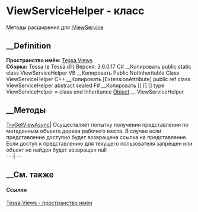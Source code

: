 # ViewServiceHelper - класс
Методы расширения для [IViewService](T_Tessa_Views_IViewService.htm)
##  __Definition
 **Пространство имён:** [Tessa.Views](N_Tessa_Views.htm)  
 **Сборка:** Tessa (в Tessa.dll) Версия: 3.6.0.17
C# __Копировать
     public static class ViewServiceHelper
VB __Копировать
    <ExtensionAttribute>
    Public NotInheritable Class ViewServiceHelper
C++ __Копировать
    [ExtensionAttribute]
    public ref class ViewServiceHelper abstract sealed
F# __Копировать
     [<AbstractClassAttribute>]
    [<SealedAttribute>]
    [<ExtensionAttribute>]
    type ViewServiceHelper = class end
Inheritance
    [Object](https://learn.microsoft.com/dotnet/api/system.object) __ ViewServiceHelper
##  __Методы
[TryGetViewAsync](M_Tessa_Views_ViewServiceHelper_TryGetViewAsync.htm)|
Осуществляет попытку получения представления по метаданным объекта дерева
рабочего места. В случае если представление доступно будет возвращена ссылка
на представление. Если доступ к представлению для текущего пользователя
запрещен или объект не найден будет возвращен null  
---|---  
## __См. также
#### Ссылки
[Tessa.Views - пространство имён](N_Tessa_Views.htm)
